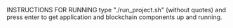 INSTRUCTIONS FOR RUNNING
type "./run_project.sh" (without quotes) and press enter to get application and blockchain components up and running.
